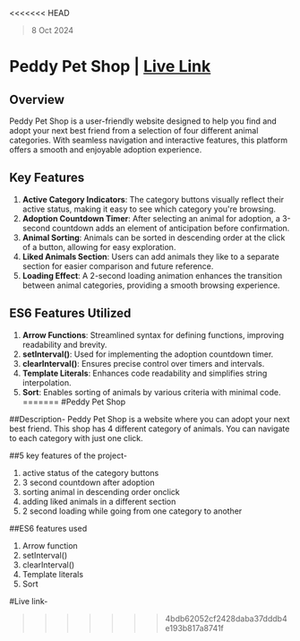 <<<<<<< HEAD
> 8 Oct 2024


# Peddy Pet Shop | [Live Link](www)

## Overview
Peddy Pet Shop is a user-friendly website designed to help you find and adopt your next best friend from a selection of four different animal categories. With seamless navigation and interactive features, this platform offers a smooth and enjoyable adoption experience.

## Key Features
1. **Active Category Indicators**: The category buttons visually reflect their active status, making it easy to see which category you're browsing.
2. **Adoption Countdown Timer**: After selecting an animal for adoption, a 3-second countdown adds an element of anticipation before confirmation.
3. **Animal Sorting**: Animals can be sorted in descending order at the click of a button, allowing for easy exploration.
4. **Liked Animals Section**: Users can add animals they like to a separate section for easier comparison and future reference.
5. **Loading Effect**: A 2-second loading animation enhances the transition between animal categories, providing a smooth browsing experience.

## ES6 Features Utilized
1. **Arrow Functions**: Streamlined syntax for defining functions, improving readability and brevity.
2. **setInterval()**: Used for implementing the adoption countdown timer.
3. **clearInterval()**: Ensures precise control over timers and intervals.
4. **Template Literals**: Enhances code readability and simplifies string interpolation.
5. **Sort**: Enables sorting of animals by various criteria with minimal code.
=======
#Peddy Pet Shop

##Description-
Peddy Pet Shop is a website where you can adopt your next best friend. This shop has 4 different category of animals. You can navigate to each category with just one click.

##5 key features of the project-
1. active status of the category buttons
2. 3 second countdown after adoption
3. sorting animal in descending order onclick
4. adding liked animals in a different section
5. 2 second loading while going from one category to another

##ES6 features used
1. Arrow function
2. setInterval()
3. clearInterval()
4. Template literals
5. Sort

#Live link-
>>>>>>> 4bdb62052cf2428daba37dddb4e193b817a8741f
